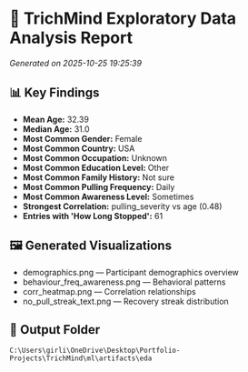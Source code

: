 # 🧠 TrichMind Exploratory Data Analysis Report
_Generated on 2025-10-25 19:25:39_

## 📊 Key Findings

- **Mean Age:** 32.39
- **Median Age:** 31.0
- **Most Common Gender:** Female
- **Most Common Country:** USA
- **Most Common Occupation:** Unknown
- **Most Common Education Level:** Other
- **Most Common Family History:** Not sure
- **Most Common Pulling Frequency:** Daily
- **Most Common Awareness Level:** Sometimes
- **Strongest Correlation:** pulling_severity vs age (0.48)
- **Entries with 'How Long Stopped':** 61

## 🖼️ Generated Visualizations
- demographics.png — Participant demographics overview
- behaviour_freq_awareness.png — Behavioral patterns
- corr_heatmap.png — Correlation relationships
- no_pull_streak_text.png — Recovery streak distribution

## 📁 Output Folder
`C:\Users\girli\OneDrive\Desktop\Portfolio-Projects\TrichMind\ml\artifacts\eda`
